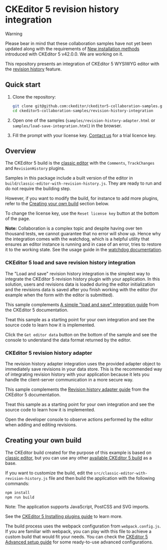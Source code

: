 # CKEditor 5 revision history integration

> [!WARNING] 
> Please bear in mind that these collaboration samples have not yet been updated along with the requirements of [New installation methods](https://ckeditor.com/docs/ckeditor5/latest/updating/nim-migration/migration-to-new-installation-methods.html) introduced with CKEditor 5 v42.0.0. We are working on it.

This repository presents an integration of CKEditor 5 WYSIWYG editor with the [revision history](https://ckeditor.com/docs/ckeditor5/latest/features/revision-history/revision-history.html) feature.

## Quick start

1. Clone the repository:

   ```bash
   git clone git@github.com:ckeditor/ckeditor5-collaboration-samples.git
   cd ckeditor5-collaboration-samples/revision-history-integration
   ```

2. Open one of the samples (`samples/revision-history-adapter.html` or `samples/load-save-integration.html`) in the browser.

3. Fill the prompt with your license key. [Contact us](https://ckeditor.com/contact/) for a trial licence key.

## Overview

The CKEditor 5 build is the [classic editor](https://ckeditor.com/docs/ckeditor5/latest/builds/guides/overview.html#classic-editor) with the `Comments`, `TrackChanges` and `RevisionHistory` plugins.

Samples in this package include a built version of the editor in `build/classic-editor-with-revision-history.js`. They are ready to run and do not require the building step.

However, if you want to modify the build, for instance to add more plugins, refer to the [Creating your own build](#creating-your-own-build) section below.

To change the license key, use the `Reset license key` button at the bottom of the page.

**Note:** Collaboration is a complex topic and despite having over ten thousand tests, we cannot guarantee that no error will show up. Hence why the integration comes with the watchdog, which is a helpful utility that ensures an editor instance is running and in case of an error, tries to restore it to the working state. See the usage guide in the [watchdog documentation](https://ckeditor.com/docs/ckeditor5/latest/features/watchdog.html).

### CKEditor 5 load and save revision history integration

The "Load and save" revision history integration is the simplest way to integrate the CKEditor 5 revision history plugin with your application. In this solution, users and revisions data is loaded during the editor initialization and the revisions data is saved after you finish working with the editor (for example when the form with the editor is submitted).

This sample complements [A simple "load and save" integration guide](https://ckeditor.com/docs/ckeditor5/latest/features/revision-history/revision-history-integration.html#a-simple-load-and-save-integration) from the CKEditor 5 documentation.

Treat this sample as a starting point for your own integration and see the source code to learn how it is implemented.

Click the `Get editor data` button on the bottom of the sample and see the console to understand the data format returned by the editor.

### CKEditor 5 revision history adapter

The revision history adapter integration uses the provided adapter object to immediately save revisions in your data store. This is the recommended way of integrating revision history with your application because it lets you handle the client-server communication in a more secure way.

This sample complements the [Revision history adapter guide](https://ckeditor.com/docs/ckeditor5/latest/features/revision-history/revision-history-integration.html#adapter-integration) from the CKEditor 5 documentation.

Treat this sample as a starting point for your own integration and see the source code to learn how it is implemented.

Open the developer console to observe actions performed by the editor when adding and editing revisions.

## Creating your own build

The CKEditor build created for the purpose of this example is based on [classic editor](https://ckeditor.com/docs/ckeditor5/latest/builds/guides/overview.html#classic-editor), but you can use any other [available CKEditor 5 build](https://github.com/ckeditor/ckeditor5#editors) as a base.

If you want to customize the build, edit the `src/classic-editor-with-revision-history.js` file and then build the application with the following commands:

```bash
npm install
npm run build
```

Note: The application supports JavaScript, PostCSS and SVG imports.

See the [CKEditor 5 Installing plugins guide](https://ckeditor.com/docs/ckeditor5/latest/builds/guides/integration/installing-plugins.html) to learn more.

The build process uses the webpack configuration from `webpack.config.js`. If you are familiar with webpack, you can play with this file to achieve a custom build that would fit your needs. You can check the [CKEditor 5 Advanced setup guide](https://ckeditor.com/docs/ckeditor5/latest/builds/guides/integration/advanced-setup.html#webpack-configuration) for some ready-to-use advanced configurations.
